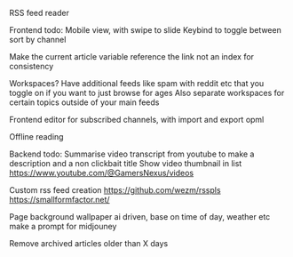 RSS feed reader

Frontend todo:
Mobile view, with swipe to slide
Keybind to toggle between sort by channel

Make the current article variable reference the link not an index for consistency

Workspaces? Have additional feeds like spam with reddit etc that you toggle on if you want to just browse for ages
Also separate workspaces for certain topics outside of your main feeds

Frontend editor for subscribed channels, with import and export opml

Offline reading

Backend todo:
Summarise video transcript from youtube to make a description and a non clickbait title
Show video thumbnail in list
https://www.youtube.com/@GamersNexus/videos

Custom rss feed creation
https://github.com/wezm/rsspls
https://smallformfactor.net/

Page background wallpaper ai driven, base on time of day, weather etc make a prompt for midjouney

Remove archived articles older than X days
